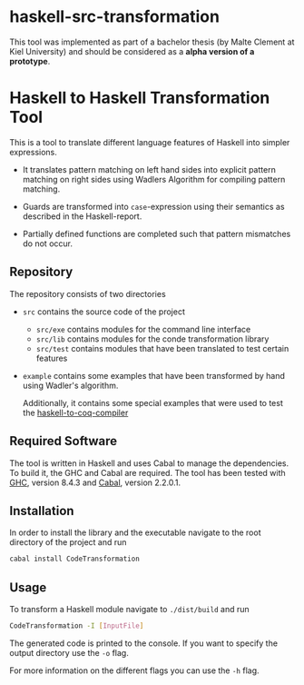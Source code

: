 # haskell-src-transformation

This tool was implemented as part of a bachelor thesis (by Malte Clement at Kiel University) and should be considered as a __alpha version of a prototype__.

# Haskell to Haskell Transformation Tool

This is a tool to translate different language features of Haskell into simpler expressions.

* It translates pattern matching on left hand sides into explicit pattern matching on right sides using Wadlers Algorithm for compiling pattern matching.

* Guards are transformed into `case`-expression using their semantics as described in the Haskell-report.

* Partially defined functions are completed such that pattern mismatches do not occur.

## Repository

The repository consists of two directories

* `src` contains the source code of the project

  * `src/exe` contains modules for the command line interface
  * `src/lib` contains modules for the conde transformation library
  * `src/test` contains modules that have been translated to test certain features

* `example` contains some examples that have been transformed by hand using Wadler's algorithm.

  Additionally, it contains some special examples that were used to test the [haskell-to-coq-compiler](https://git.informatik.uni-kiel.de/stu203400/haskell-to-coq-compiler)

## Required Software

The tool is written in Haskell and uses Cabal to manage the dependencies. To build it, the GHC and Cabal are required. The tool has been tested with [GHC](https://www.haskell.org/ghc/), version  8.4.3 and [Cabal](https://www.haskell.org/cabal/), version 2.2.0.1.

## Installation

In order to install the library and the executable navigate to the root directory of the project and run

```bash
cabal install CodeTransformation
```

## Usage

To transform a Haskell module navigate to `./dist/build` and run

```bash
CodeTransformation -I [InputFile]
```

The generated code is printed to the console. If you want to specify the output directory use the `-o` flag.

For more information on the different flags you can use the `-h` flag.
